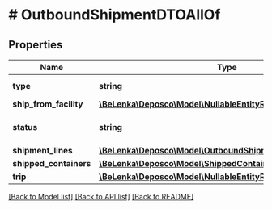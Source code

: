 # # OutboundShipmentDTOAllOf

## Properties

Name | Type | Description | Notes
------------ | ------------- | ------------- | -------------
**type** | **string** | Type of shipment. | [optional] [readonly]
**ship_from_facility** | [**\BeLenka\Deposco\Model\NullableEntityRef**](NullableEntityRef.md) |  | [optional]
**status** | **string** | Status of the shipment. | [optional]
**shipment_lines** | [**\BeLenka\Deposco\Model\OutboundShipmentLineCollectionDTO**](OutboundShipmentLineCollectionDTO.md) |  | [optional]
**shipped_containers** | [**\BeLenka\Deposco\Model\ShippedContainerCollectionDTO**](ShippedContainerCollectionDTO.md) |  | [optional]
**trip** | [**\BeLenka\Deposco\Model\NullableEntityRef**](NullableEntityRef.md) |  | [optional]

[[Back to Model list]](../../README.md#models) [[Back to API list]](../../README.md#endpoints) [[Back to README]](../../README.md)
